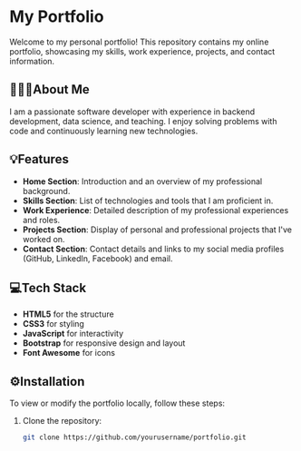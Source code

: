 # My Portfolio

Welcome to my personal portfolio! This repository contains my online portfolio, showcasing my skills, work experience, projects, and contact information.

## 🧑🏻‍💻About Me

I am a passionate software developer with experience in backend development, data science, and teaching. I enjoy solving problems with code and continuously learning new technologies.

## 💡Features

- **Home Section**: Introduction and an overview of my professional background.
- **Skills Section**: List of technologies and tools that I am proficient in.
- **Work Experience**: Detailed description of my professional experiences and roles.
- **Projects Section**: Display of personal and professional projects that I've worked on.
- **Contact Section**: Contact details and links to my social media profiles (GitHub, LinkedIn, Facebook) and email.

## 💻Tech Stack

- **HTML5** for the structure
- **CSS3** for styling
- **JavaScript** for interactivity
- **Bootstrap** for responsive design and layout
- **Font Awesome** for icons

## ⚙️Installation

To view or modify the portfolio locally, follow these steps:

1. Clone the repository:
   ```bash
   git clone https://github.com/yourusername/portfolio.git
